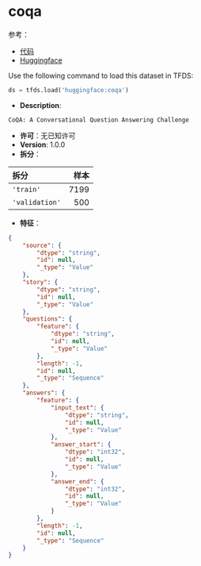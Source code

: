 # coqa

参考：

- [代码](https://github.com/huggingface/datasets/blob/master/datasets/coqa)
- [Huggingface](https://huggingface.co/datasets/coqa)

Use the following command to load this dataset in TFDS:

```python
ds = tfds.load('huggingface:coqa')
```

- **Description**:

```
CoQA: A Conversational Question Answering Challenge
```

- **许可**：无已知许可
- **Version**: 1.0.0
- **拆分**：

拆分 | 样本
:-- | --:
`'train'` | 7199
`'validation'` | 500

- **特征**：

```json
{
    "source": {
        "dtype": "string",
        "id": null,
        "_type": "Value"
    },
    "story": {
        "dtype": "string",
        "id": null,
        "_type": "Value"
    },
    "questions": {
        "feature": {
            "dtype": "string",
            "id": null,
            "_type": "Value"
        },
        "length": -1,
        "id": null,
        "_type": "Sequence"
    },
    "answers": {
        "feature": {
            "input_text": {
                "dtype": "string",
                "id": null,
                "_type": "Value"
            },
            "answer_start": {
                "dtype": "int32",
                "id": null,
                "_type": "Value"
            },
            "answer_end": {
                "dtype": "int32",
                "id": null,
                "_type": "Value"
            }
        },
        "length": -1,
        "id": null,
        "_type": "Sequence"
    }
}
```
